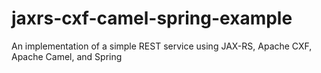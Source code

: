 jaxrs-cxf-camel-spring-example
==============================

An implementation of a simple REST service using JAX-RS, Apache CXF, Apache Camel, and Spring